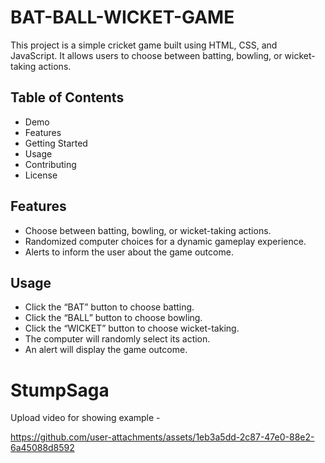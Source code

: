﻿# BAT-BALL-WICKET-GAME
This project is a simple cricket game built using HTML, CSS, and JavaScript. It allows users to choose between batting, bowling, or wicket-taking actions.
## Table of Contents
- Demo
- Features
- Getting Started
- Usage
- Contributing
- License
## Features
- Choose between batting, bowling, or wicket-taking actions.
- Randomized computer choices for a dynamic gameplay experience.
- Alerts to inform the user about the game outcome.


## Usage

- Click the “BAT” button to choose batting.
- Click the “BALL” button to choose bowling.
- Click the “WICKET” button to choose wicket-taking.
- The computer will randomly select its action.
- An alert will display the game outcome.
  
# StumpSaga
Upload video for showing example - 

https://github.com/user-attachments/assets/1eb3a5dd-2c87-47e0-88e2-6a45088d8592

